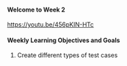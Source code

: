 #### Welcome to Week 2

https://youtu.be/456pKIN-HTc

#### Weekly Learning Objectives and Goals

1. Create different types of test cases


